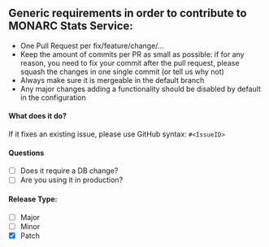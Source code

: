 ## Generic requirements in order to contribute to MONARC Stats Service:

* One Pull Request per fix/feature/change/...
* Keep the amount of commits per PR as small as possible: if for any reason, you need to fix your commit after the pull request, please squash the changes in one single commit (or tell us why not)
* Always make sure it is mergeable in the default branch
* Any major changes adding a functionality should be disabled by default in the configuration


#### What does it do?

If it fixes an existing issue, please use GitHub syntax: `#<IssueID>`

#### Questions

- [ ] Does it require a DB change?
- [ ] Are you using it in production?

#### Release Type:
- [ ] Major
- [ ] Minor
- [X] Patch
